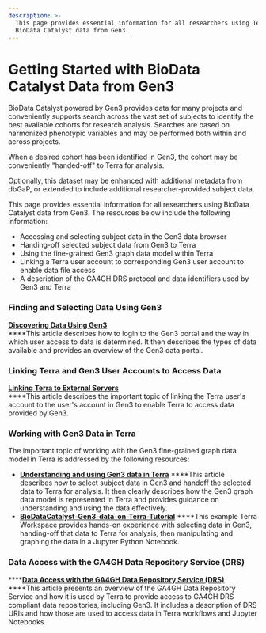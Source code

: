 ```yaml
---
description: >-
  This page provides essential information for all researchers using Terra with
  BioData Catalyst data from Gen3.
---
```


# Getting Started with BioData Catalyst Data from Gen3

BioData Catalyst powered by Gen3 provides data for many projects and conveniently supports search across the vast set of subjects to identify the best available cohorts for research analysis. Searches are based on harmonized phenotypic variables and may be performed both within and across projects.

When a desired cohort has been identified in Gen3, the cohort may be conveniently "handed-off" to Terra for analysis.

Optionally, this dataset may be enhanced with additional metadata from dbGaP, or extended to include additional researcher-provided subject data.

This page provides essential information for all researchers using BioData Catalyst data from Gen3. The resources below include the following information:

* Accessing and selecting subject data in the Gen3 data browser
* Handing-off selected subject data from Gen3 to Terra
* Using the fine-grained Gen3 graph data model within Terra
* Linking a Terra user account to corresponding Gen3 user account to enable data file access
* A description of the GA4GH DRS protocol and data identifiers used by Gen3 and Terra

### Finding and Selecting Data Using Gen3

[**Discovering Data Using Gen3**](../../explore_data/gen3-discovering-data/)  
****This article describes how to login to the Gen3 portal and the way in which user access to data is determined. It then describes the types of data available and provides an overview of the Gen3 data portal.

### Linking Terra and Gen3 User Accounts to Access Data

[**Linking Terra to External Servers**](https://support.terra.bio/hc/en-us/articles/360038086332)  
****This article describes the important topic of linking the Terra user's account to the user's account in Gen3 to enable Terra to access data provided by Gen3.

### **Working with Gen3 Data in Terra**

The important topic of working with the Gen3 fine-grained graph data model in Terra is addressed by the following resources:

* [**Understanding and using Gen3 data in Terra**](https://support.terra.bio/hc/en-us/articles/360038087312) ****This article describes how to select subject data in Gen3 and handoff the selected data to Terra for analysis. It then clearly describes how the Gen3 graph data model is represented in Terra and provides guidance on understanding and using the data effectively. 
* [**BioDataCatalyst-Gen3-data-on-Terra-Tutorial**](https://app.terra.bio/#workspaces/fc-product-demo/BioDataCatalyst-Gen3-data-on-Terra-Tutorial) ****This example Terra Workspace provides hands-on experience with selecting data in Gen3, handing-off that data to Terra for analysis, then manipulating and graphing the data in a Jupyter Python Notebook.

### Data Access with the GA4GH Data Repository Service \(DRS\)

\*\*\*\*[**Data Access with the GA4GH Data Repository Service \(DRS\)**](https://support.terra.bio/hc/en-us/articles/360039330211)  
****This article presents an overview of the GA4GH Data Repository Service and how it is used by Terra to provide access to GA4GH DRS compliant data repositories, including Gen3. It includes a description of DRS URIs and how those are used to access data in Terra workflows and Jupyter Notebooks.



